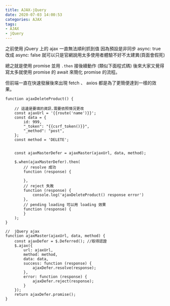 ```yaml
---
title: AJAX-jQuery
date: 2020-07-03 14:00:53
categories: AJAX
tags: 
- AJAX
- jQuery
---
```

之前使用 jQuery 上的 ajax 一直無法順利抓到值
因為預設是非同步 async: true
改成 async: false 就可以只是官網說用太多使用者體驗不好不太建異(頁面會假死)
<!--more-->
總之就是使用 promise 並用 ```.then``` 接後續動作 (類似下面程式碼)
後來大家又覺得寫太多就使用 promise 的 await 來簡化 promise 的流程。

但前端一直在快速發展後來出現 fetch 、 axios 都是為了更簡便達到一樣的效果。

```
function ajaxDeleteProduct() {
    
    // 這邊是要填的資訊.需要依照情況更改
    const ajaxUrl = '{{route('name')}}';
    const data = {
        id: 999,
        "_token": "{{csrf_token()}}",
        "_method": "post",
    };
    const method = 'DELETE';


    const ajaxMasterDefer = ajaxMaster(ajaxUrl, data, method);

    $.when(ajaxMasterDefer).then(
        // resolve 成功
        function (response) {
            
        },
        // reject 失敗
        function (response) {
            console.log('ajaxDeleteProduct() response error')
        },
        // pending loading 可以用 loading 效果
        function (response) {
        }
    );
}

//  jQuery ajax
function ajaxMaster(ajaxUrl, data, method) {
    const ajaxDefer = $.Deferred(); //取得認證
    $.ajax({
        url: ajaxUrl,
        method: method,
        data: data,
        success: function (response) {
            ajaxDefer.resolve(response);
        },
        error: function (response) {
            ajaxDefer.reject(response);
        }
    });
    return ajaxDefer.promise();
}
```
